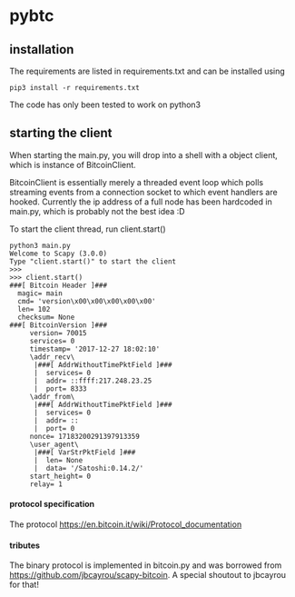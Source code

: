 # pybtc

## installation

The requirements are listed in requirements.txt and can be installed using

```
pip3 install -r requirements.txt
```

The code has only been tested to work on python3


## starting the client

When starting the main.py, you will drop into a shell with a object client, which is instance of BitcoinClient.

BitcoinClient is essentially merely a threaded event loop which polls streaming events from a connection socket to which event handlers are hooked. Currently the ip address of a full node has been hardcoded in main.py, which is probably not the best idea :D

To start the client thread, run client.start()


```
python3 main.py
Welcome to Scapy (3.0.0)
Type "client.start()" to start the client
>>> 
>>> client.start() 
###[ Bitcoin Header ]###
  magic= main
  cmd= 'version\x00\x00\x00\x00\x00'
  len= 102
  checksum= None
###[ BitcoinVersion ]###
     version= 70015
     services= 0
     timestamp= '2017-12-27 18:02:10'
     \addr_recv\
      |###[ AddrWithoutTimePktField ]###
      |  services= 0
      |  addr= ::ffff:217.248.23.25
      |  port= 8333
     \addr_from\
      |###[ AddrWithoutTimePktField ]###
      |  services= 0
      |  addr= ::
      |  port= 0
     nonce= 17183200291397913359
     \user_agent\
      |###[ VarStrPktField ]###
      |  len= None
      |  data= '/Satoshi:0.14.2/'
     start_height= 0
     relay= 1
```


#### protocol specification

The protocol https://en.bitcoin.it/wiki/Protocol_documentation


#### tributes

The binary protocol is implemented in bitcoin.py and was borrowed from https://github.com/jbcayrou/scapy-bitcoin. A special shoutout to jbcayrou for that! 
